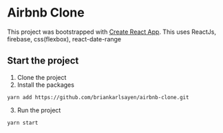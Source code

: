 # Airbnb Clone

This project was bootstrapped with [Create React App](https://github.com/facebook/create-react-app).
This uses ReactJs, firebase, css(flexbox), react-date-range

## Start the project

1. Clone the project
2. Install the packages
```
yarn add https://github.com/briankarlsayen/airbnb-clone.git
```
3. Run the project
```
yarn start
```
    
